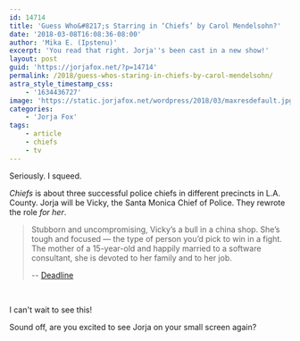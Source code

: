 ```yaml
---
id: 14714
title: 'Guess Who&#8217;s Starring in ‘Chiefs’ by Carol Mendelsohn?'
date: '2018-03-08T16:08:36-08:00'
author: 'Mika E. (Ipstenu)'
excerpt: 'You read that right. Jorja''s been cast in a new show!'
layout: post
guid: 'https://jorjafox.net/?p=14714'
permalink: /2018/guess-whos-staring-in-chiefs-by-carol-mendelsohn/
astra_style_timestamp_css:
    - '1634436727'
image: 'https://static.jorjafox.net/wordpress/2018/03/maxresdefault.jpg'
categories:
    - 'Jorja Fox'
tags:
    - article
    - chiefs
    - tv
---
```


Seriously. I squeed.

<em>Chiefs</em> is about three successful police chiefs in different precincts in L.A. County. Jorja will be Vicky, the Santa Monica Chief of Police. They rewrote the role <em>for her</em>.
<blockquote>Stubborn and uncompromising, Vicky’s a bull in a china shop. She’s tough and focused — the type of person you’d pick to win in a fight. The mother of a 15-year-old and happily married to a software consultant, she is devoted to her family and to her job.

-- <a href="http://deadline.com/2018/03/jorja-fox-cast-chiefs-cbs-pilot-csi-reunion-carol-mendelsohn-cbs-1202319808/">Deadline</a></blockquote>
&nbsp;

I can't wait to see this!

Sound off, are you excited to see Jorja on your small screen again?